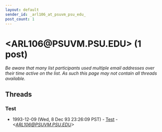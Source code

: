 ```yaml
---
layout: default
sender_id: _arl106_at_psuvm_psu_edu_
post_count: 1
---
```


# <ARL106<span>@</span>PSUVM.PSU.EDU> (1 post)

_Be aware that many list participants used multiple email addresses over their time active on the list. As such this page may not contain all threads available._

## Threads

### Test
+ 1993-12-09 (Wed, 8 Dec 93 23:26:09 PST) - [Test](/archive/1993/12/2bba478a69fc34b79d8d4a2e0ee1746d2e892355b8f1a63be002ad86407ec200) - _\<ARL106@PSUVM.PSU.EDU\>_

